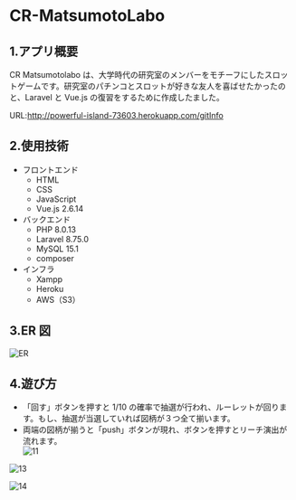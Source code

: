 # CR-MatsumotoLabo

## 1.アプリ概要

CR Matsumotolabo は、大学時代の研究室のメンバーをモチーフにしたスロットゲームです。研究室のパチンコとスロットが好きな友人を喜ばせたかったのと、Laravel と Vue.js の復習をするために作成したました。

URL:http://powerful-island-73603.herokuapp.com/gitInfo

## 2.使用技術

-   フロントエンド
    -   HTML
    -   CSS
    -   JavaScript
    -   Vue.js 2.6.14
-   バックエンド
    -   PHP 8.0.13
    -   Laravel 8.75.0
    -   MySQL 15.1
    -   composer
-   インフラ
    -   Xampp
    -   Heroku
    -   AWS（S3）

## 3.ER 図

![ER](https://user-images.githubusercontent.com/91531795/147513785-8a7d56d8-1749-4ba5-ab35-581282e72875.png)

## 4.遊び方

-   「回す」ボタンを押すと 1/10 の確率で抽選が行われ、ルーレットが回ります。もし、抽選が当選していれば図柄が３つ全て揃います。
-   両端の図柄が揃うと「push」ボタンが現れ、ボタンを押すとリーチ演出が流れます。  
    ![11](https://user-images.githubusercontent.com/91531795/147513793-344304d9-18e8-4991-b9a6-af0db10c749c.png)

![13](https://user-images.githubusercontent.com/91531795/147514242-79a28e5c-d38f-4618-8f87-2c934e2f5914.png)

![14](https://user-images.githubusercontent.com/91531795/147514233-f8c8792d-10b7-408d-99c9-4d2d7e3689ff.png)
